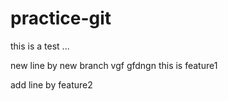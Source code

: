 
# practice-git

this is a test ...

new line by new branch
vgf
gfdngn
this is feature1

add line by feature2

